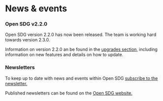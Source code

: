 <h1>News & events</h1>

<h3>Open SDG v2.2.0</h3>

Open SDG version 2.2.0 has now been released. The team is working hard towards version 2.3.0.

Information on version 2.2.0 an be found in the [upgrades section,](https://open-sdg.readthedocs.io/en/latest/upgrades/upgrading-2-2-0/) including information on new features and details on how to update.

<h3>Newsletters</h3>

To keep up to date with news and events within Open SDG [subscribe to the newsletter.](opensdg@outlook.com)

Published newsletters can be found on the [Open SDG website.](https://open-sdg.org/news-and-events)

